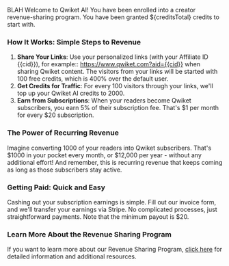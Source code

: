 BLAH Welcome to Qwiket AI! You have been enrolled into a creator revenue-sharing program. You have been granted ${creditsTotal} credits to start with.
### How It Works: Simple Steps to Revenue

1. **Share Your Links**: Use your personalized links (with your Affiliate ID {{cid}}), for example:: https://www.qwiket.com?aid={{cid}} when sharing Qwiket content. The visitors from your links will be started with 100 free credits, which is 400% over the default user.
2. **Get Credits for Traffic**: For every 100 visitors through your links, we'll top up your Qwiket AI credits to 2000.
3. **Earn from Subscriptions**: When your readers become Qwiket subscribers, you earn 5% of their subscription fee. That's $1 per month for every $20 subscription.

### The Power of Recurring Revenue

Imagine converting 1000 of your readers into Qwiket subscribers. That's $1000 in your pocket every month, or $12,000 per year - without any additional effort! And remember, this is recurring revenue that keeps coming as long as those subscribers stay active.

### Getting Paid: Quick and Easy

Cashing out your subscription earnings is simple. Fill out our invoice form, and we'll transfer your earnings via Stripe. No complicated processes, just straightforward payments. Note that the minimum payout is $20.

### Learn More About the Revenue Sharing Program

If you want to learn more about our Revenue Sharing Program, [click here](/account/rsp-creator) for detailed information and additional resources.
